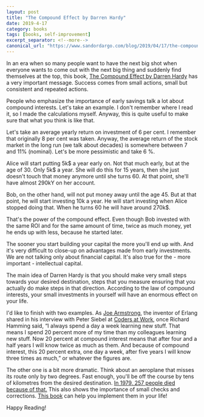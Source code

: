 ```yaml
---
layout: post
title: "The Compound Effect by Darren Hardy"
date: 2019-4-17
category: books
tags: [books, self-improvement]
excerpt_separator: <!--more-->
canonical_url: "https://www.sandordargo.com/blog/2019/04/17/the-compound-effect"
---
```

In an era when so many people want to have the next big shot when everyone wants to come out with the next big thing and suddenly find themselves at the top, this book, [The Compound Effect by Darren Hardy](https://amzn.to/2SkehqZ) has a very important message. Success comes from small actions, small but consistent and repeated actions.
<!--more-->

People who emphasize the importance of early savings talk a lot about compound interests. Let's take an example. I don't remember where I read it, so I made the calculations myself. Anyway, this is quite useful to make sure that what you think is like that.

Let's take an average yearly return on investment of 6 per cent. I remember that originally 8 per cent was taken. Anyway, the average return of the stock market in the long run (we talk about decades) is somewhere between 7 and 11% (nominal). Let's be more pessimistic and take 6 %.

Alice will start putting 5k$ a year early on. Not that much early, but at the age of 30. Only 5k$ a year. She will do this for 15 years, then she just doesn't touch that money anymore until she turns 60. At that point, she'll have almost 290kY on her account.

Bob, on the other hand, will not put money away until the age 45. But at that point, he will start investing 10k a year. He will start investing when Alice stopped doing that. When he turns 60 he will have around 270k$.

That's the power of the compound effect. Even though Bob invested with the same ROI and for the same amount of time, twice as much money, yet he ends up with less, because he started later.

The sooner you start building your capital the more you'll end up with. And it's very difficult to close-up on advantages made from early investments. We are not talking only about financial capital. It's also true for the - more important - intellectual capital.

The main idea of Darren Hardy is that you should make very small steps towards your desired destination, steps that you measure ensuring that you actually do make steps in that direction. According to the law of compound interests, your small investments in yourself will have an enormous effect on your life.

I'd like to finish with two examples. As [Joe Armstrong](http://sandordargo.com/blog/2017/11/03/coders-at-work-joe-armstrong), the inventor of Erlang shared in his interview with Peter Siebel at [Coders at Work](https://amzn.to/2InD1NV), once Richard Hamming said, “I always spend a day a week learning new stuff. That means I spend 20 percent more of my time than my colleagues learning new stuff. Now 20 percent at compound interest means that after four and a half years I will know twice as much as them. And because of compound interest, this 20 percent extra, one day a week, after five years I will know three times as much,” or whatever the figures are. 

The other one is a bit more dramatic. Think about an aeroplane that misses its route only by two degrees. Fast enough, you'll be off the course by tens of kilometres from the desired destination. [In 1979, 257 people died because of that.](https://en.wikipedia.org/wiki/Air_New_Zealand_Flight_901) This also shows the importance of small checks and corrections. [This book](https://amzn.to/2SkehqZ) can help you implement them in your life!

Happy Reading!